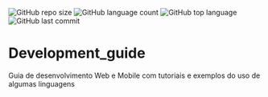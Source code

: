 ![GitHub repo size](https://img.shields.io/github/repo-size/LucasHARosa/Development_guide)
![GitHub language count](https://img.shields.io/github/languages/count/LucasHARosa/Development_guide)
![GitHub top language](https://img.shields.io/github/languages/top/LucasHARosa/Development_guide)
![GitHub last commit](https://img.shields.io/github/last-commit/LucasHARosa/Development_guide)
# Development_guide
Guia de desenvolvimento Web e Mobile com tutoriais e exemplos do uso de algumas linguagens
